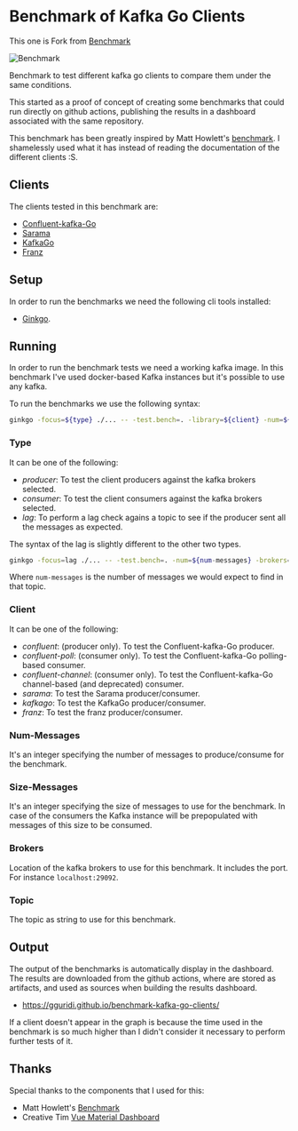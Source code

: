 # Benchmark of Kafka Go Clients
This one is Fork from [Benchmark](https://github.com/gguridi/benchmark-kafka-go-clients/workflows/Benchmark/badge.svg?branch=master)

![Benchmark](https://github.com/gguridi/benchmark-kafka-go-clients/workflows/Benchmark/badge.svg?branch=master)

Benchmark to test different kafka go clients to compare them under the same conditions.

This started as a proof of concept of creating some benchmarks that could run directly
on github actions, publishing the results in a dashboard associated with the same repository.

This benchmark has been greatly inspired by Matt Howlett's [benchmark](https://gist.github.com/mhowlett/e9491aad29817aeda6003c3404874b35). I shamelessly used what it has instead of reading the documentation of the different clients :S.

## Clients

The clients tested in this benchmark are:

- [Confluent-kafka-Go](github.com/confluentinc/confluent-kafka-go)
- [Sarama](github.com/Shopify/sarama)
- [KafkaGo](github.com/segmentio/kafka-go)
- [Franz](https://github.com/twmb/franz-go)

## Setup

In order to run the benchmarks we need the following cli tools installed:

- [Ginkgo](https://github.com/onsi/ginkgo).

## Running

In order to run the benchmark tests we need a working kafka image. In this benchmark I've used
docker-based Kafka instances but it's possible to use any kafka.

To run the benchmarks we use the following syntax:

```bash
ginkgo -focus=${type} ./... -- -test.bench=. -library=${client} -num=${num-messages} -size=${size-messages} -brokers=${brokers} -topic=${topic}
```

### Type

It can be one of the following:

- *producer*: To test the client producers against the kafka brokers selected.
- *consumer*: To test the client consumers against the kafka brokers selected.
- *lag*: To perform a lag check agains a topic to see if the producer sent all the messages as expected. 

The syntax of the lag is slightly different to the other two types.

```bash
ginkgo -focus=lag ./... -- -test.bench=. -num=${num-messages} -brokers=${brokers} -topic=${topic}
```

Where `num-messages` is the number of messages we would expect to find in that topic.

### Client

It can be one of the following:

- *confluent*: (producer only). To test the Confluent-kafka-Go producer.
- *confluent-poll*: (consumer only). To test the Confluent-kafka-Go polling-based consumer.
- *confluent-channel*: (consumer only). To test the Confluent-kafka-Go channel-based (and deprecated) consumer.
- *sarama*: To test the Sarama producer/consumer.
- *kafkago*: To test the KafkaGo producer/consumer.
- *franz*: To test the franz producer/consumer.

### Num-Messages

It's an integer specifying the number of messages to produce/consume for the benchmark.

### Size-Messages

It's an integer specifying the size of messages to use for the benchmark. In case of the
consumers the Kafka instance will be prepopulated with messages of this size to be consumed.

### Brokers

Location of the kafka brokers to use for this benchmark. It includes the port. For instance `localhost:29092`.

### Topic

The topic as string to use for this benchmark.

## Output

The output of the benchmarks is automatically display in the dashboard. The results
are downloaded from the github actions, where are stored as artifacts, and used
as sources when building the results dashboard.

- https://gguridi.github.io/benchmark-kafka-go-clients/

If a client doesn't appear in the graph is because the time used in the benchmark is so much
higher than I didn't consider it necessary to perform further tests of it.

## Thanks

Special thanks to the components that I used for this:

- Matt Howlett's [Benchmark](https://gist.github.com/mhowlett/e9491aad29817aeda6003c3404874b35)
- Creative Tim [Vue Material Dashboard](https://www.creative-tim.com/product/vue-material-dashboard)
